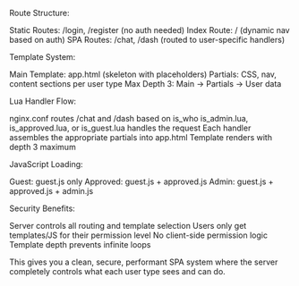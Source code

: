 Route Structure:

Static Routes: /login, /register (no auth needed)
Index Route: / (dynamic nav based on auth)
SPA Routes: /chat, /dash (routed to user-specific handlers)

Template System:

Main Template: app.html (skeleton with placeholders)
Partials: CSS, nav, content sections per user type
Max Depth 3: Main → Partials → User data

Lua Handler Flow:

nginx.conf routes /chat and /dash based on is_who
is_admin.lua, is_approved.lua, or is_guest.lua handles the request
Each handler assembles the appropriate partials into app.html
Template renders with depth 3 maximum

JavaScript Loading:

Guest: guest.js only
Approved: guest.js + approved.js
Admin: guest.js + approved.js + admin.js

Security Benefits:

Server controls all routing and template selection
Users only get templates/JS for their permission level
No client-side permission logic
Template depth prevents infinite loops

This gives you a clean, secure, performant SPA system where the server completely controls what each user type sees and can do.